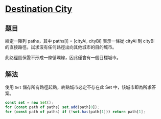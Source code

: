 # [Destination City](https://leetcode.com/problems/destination-city/)

## 題目

給定一陣列 paths，其中 paths[i] = [cityAi, cityBi] 表示一條從 cityAi 到 cityBi 的直接路徑。試求沒有任何路徑出向其他城市的目的城市。

此路徑圖保證不形成一條循環線，因此僅會有一個目標城市。

## 解法

使用 `Set` 儲存所有路徑起點，終點城市必定不存在此 Set 中，該城市即為所求答案。

```jsx
const set = new Set();
for (const path of paths) set.add(path[0]);
for (const path of paths) if (!set.has(path[1])) return path[1];
```